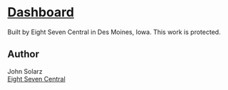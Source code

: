 # [Dashboard](http://eightsevencentral.com/)

Built by Eight Seven Central in Des Moines, Iowa. This work is protected.

## Author

John Solarz<br>
[Eight Seven Central](http://eightsevencentral.com)

